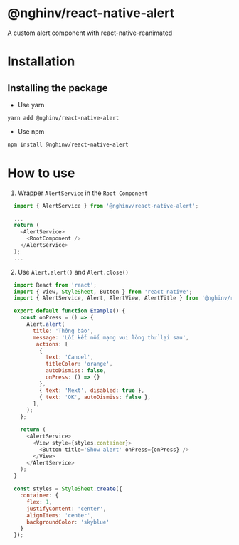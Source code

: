 
# @nghinv/react-native-alert

A custom alert component with react-native-reanimated

# Installation

## Installing the package

* Use yarn

```sh
yarn add @nghinv/react-native-alert
```

* Use npm

```sh
npm install @nghinv/react-native-alert
```

# How to use

1. Wrapper `AlertService` in the `Root Component`

```javascript
  import { AlertService } from '@nghinv/react-native-alert';

  ...
  return (
    <AlertService>
      <RootComponent />
    </AlertService>
  );
  ...
```

2. Use `Alert.alert()` and `Alert.close()`

```javascript
  import React from 'react';
  import { View, StyleSheet, Button } from 'react-native';
  import { AlertService, Alert, AlertView, AlertTitle } from '@nghinv/react-native-alert';

  export default function Example() {
    const onPress = () => {
      Alert.alert(
        title: 'Thông báo',
        message: 'Lỗi kết nối mạng vui lòng thử lại sau',
         actions: [
          { 
            text: 'Cancel', 
            titleColor: 'orange', 
            autoDismiss: false, 
            onPress: () => {} 
          },
          { text: 'Next', disabled: true },
          { text: 'OK', autoDismiss: false },
        ],
      );
    };

    return (
      <AlertService>
        <View style={styles.container}>
          <Button title='Show alert' onPress={onPress} />
        </View>
      </AlertService>
    );
  }

  const styles = StyleSheet.create({
    container: {
      flex: 1,
      justifyContent: 'center',
      alignItems: 'center',
      backgroundColor: 'skyblue'
    }
  });
```